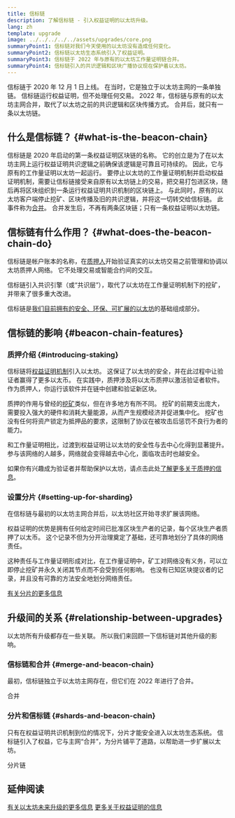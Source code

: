 ```yaml
---
title: 信标链
description: 了解信标链 - 引入权益证明的以太坊升级。
lang: zh
template: upgrade
image: ../../../../../assets/upgrades/core.png
summaryPoint1: 信标链对我们今天使用的以太坊没有造成任何变化。
summaryPoint2: 信标链以太坊生态系统引入了权益证明。
summaryPoint3: 信标链于 2022 年与原有的以太坊工作量证明链合并。
summaryPoint4: 信标链引入的共识逻辑和区块广播协议现在保护着以太坊。
---
```


<UpgradeStatus isShipped dateKey="page-upgrades-beacon-date">
  信标链于 2020 年 12 月 1 日上线。 在当时，它是独立于以太坊主网的一条单独链。 信标链运行权益证明，但不处理任何交易。 2022 年，信标链与原有的以太坊主网合并，取代了以太坊之前的共识逻辑和区块传播方式。 合并后，就只有一条以太坊链。
</UpgradeStatus>

## 什么是信标链？ {#what-is-the-beacon-chain}

信标链是 2020 年启动的第一条权益证明区块链的名称。 它的创立是为了在以太坊主网上运行权益证明共识逻辑之前确保该逻辑是可靠且可持续的。 因此，它与原有的工作量证明以太坊一起运行。 要停止以太坊的工作量证明机制并启动权益证明机制，需要让信标链接受来自原有以太坊链上的交易，把交易打包进区块，随后再将区块组织到一条运行权益证明共识机制的区块链上。 与此同时，原有的以太坊客户端停止挖矿、区块传播及旧的共识逻辑，并将这一切转交给信标链。 此事件称为[合并](/upgrades/merge/)。 合并发生后，不再有两条区块链；只有一条权益证明以太坊链。

## 信标链有什么作用？ {#what-does-the-beacon-chain-do}

信标链是帐户账本的名称，在[质押人](/staking/)开始验证真实的以太坊交易之前管理和协调以太坊质押人网络。 它不处理交易或智能合约间的交互。

信标链引入共识引擎（或“共识层”），取代了以太坊在工作量证明机制下的挖矿，并带来了很多重大改进。

信标链是[我们目前拥有的安全、环保、可扩展的以太坊](/upgrades/vision/)的基础组成部分。

## 信标链的影响 {#beacon-chain-features}

### 质押介绍 {#introducing-staking}

信标链将[权益证明机制](/developers/docs/consensus-mechanisms/pos/)引入以太坊。 这保证了以太坊的安全，并在此过程中让验证者赢得了更多以太币。 在实践中，质押涉及将以太币质押以激活验证者软件。 作为质押人，你运行该软件并在链中创建和验证新区块。

质押的作用与曾经的[挖矿](/developers/docs/mining/)类似，但在许多地方有所不同。 挖矿的前期支出庞大，需要投入强大的硬件和消耗大量能源，从而产生规模经济并促进集中化。 挖矿也没有任何将资产锁定为抵押品的要求，这限制了协议在被攻击后惩罚不良行为者的能力。

和工作量证明相比，过渡到权益证明让以太坊的安全性与去中心化得到显著提升。 参与该网络的人越多，网络就会变得越去中心化，面临攻击时也越安全。

<InfoBanner emoji=":money_bag:">
  如果你有兴趣成为验证者并帮助保护以太坊，请点击此处<a href="/staking/">了解更多关于质押的信息</a>。
</InfoBanner>

### 设置分片 {#setting-up-for-sharding}

在信标链与最初的以太坊主网合并后，以太坊社区开始寻求扩展该网络。

权益证明的优势是拥有任何给定时间已批准区块生产者的记录，每个区块生产者质押了以太币。 这个记录不但为分开治理奠定了基础，还可靠地划分了具体的网络责任。

这种责任与工作量证明形成对比，在工作量证明中，矿工对网络没有义务，可以立即停止挖矿并永久关闭其节点而不会受到任何影响。 也没有已知区块提议者的记录，并且没有可靠的方法安全地划分网络责任。

[有关分片的更多信息](/upgrades/sharding/)

## 升级间的关系 {#relationship-between-upgrades}

以太坊所有升级都存在一些关联。 所以我们来回顾一下信标链对其他升级的影响。

### 信标链和合并 {#merge-and-beacon-chain}

最初，信标链独立于以太坊主网存在，但它们在 2022 年进行了合并。

<ButtonLink to="/upgrades/merge/">
  合并
</ButtonLink>

### 分片和信标链 {#shards-and-beacon-chain}

只有在权益证明共识机制到位的情况下，分片才能安全进入以太坊生态系统。 信标链引入了权益，它与主网“合并”，为分片铺平了道路，以帮助进一步扩展以太坊。

<ButtonLink to="/upgrades/sharding/">
  分片链
</ButtonLink>

## 延伸阅读

[有关以太坊未来升级的更多信息](/upgrades/vision) [更多关于权益证明的信息](/develoeprs/docs/consensus-mechanisms/pos)
